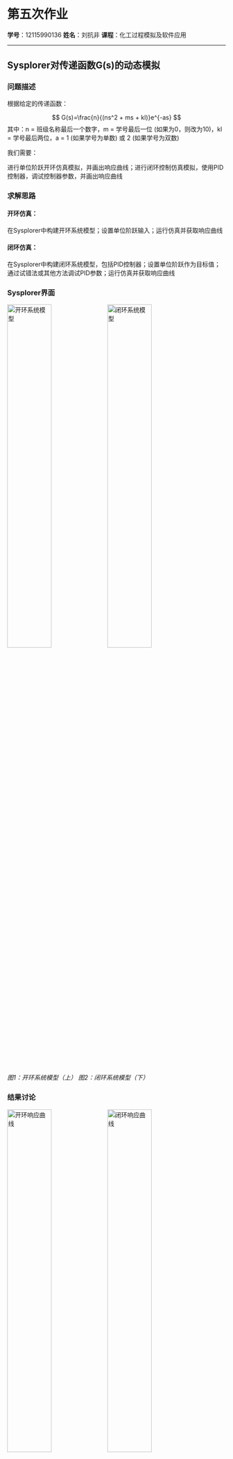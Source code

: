 # 第五次作业

**学号**：12115990136
**姓名**：刘抗非
**课程**：化工过程模拟及软件应用  

---

## Sysplorer对传递函数G(s)的动态模拟

### 问题描述

根据给定的传递函数：

$$
G(s)=\frac{n}{(ns^2 + ms + kl)}e^{-as}
$$
其中：n = 班级名称最后一个数字，m = 学号最后一位 (如果为0，则改为10)，kl = 学号最后两位，a = 1 (如果学号为单数) 或 2 (如果学号为双数)

我们需要：

进行单位阶跃开环仿真模拟，并画出响应曲线；进行闭环控制仿真模拟，使用PID控制器，调试控制器参数，并画出响应曲线

###  求解思路

#### 开环仿真：
在Sysplorer中构建开环系统模型；设置单位阶跃输入；运行仿真并获取响应曲线

#### 闭环仿真：
在Sysplorer中构建闭环系统模型，包括PID控制器；设置单位阶跃作为目标值；通过试错法或其他方法调试PID参数；运行仿真并获取响应曲线

### Sysplorer界面

<img src="C:/Users/aFei/AppData/Roaming/Typora/typora-user-images/image-20241130215256804.png" alt="开环系统模型" width="45%"/>

<img src="C:/Users/aFei/AppData/Roaming/Typora/typora-user-images/image-20241130220825109.png" alt="闭环系统模型" width="45%"/>

*图1：开环系统模型（上）  图2：闭环系统模型（下）*

###  结果讨论

<img src="C:/Users/aFei/AppData/Roaming/Typora/typora-user-images/image-20241130220929206.png" alt="开环响应曲线" width="45%"/>

<img src="C:/Users/aFei/AppData/Roaming/Typora/typora-user-images/image-20241130220735400.png" alt="闭环响应曲线" width="45%"/>

*图3：开环响应曲线（上）  图4：闭环响应曲线（下）*